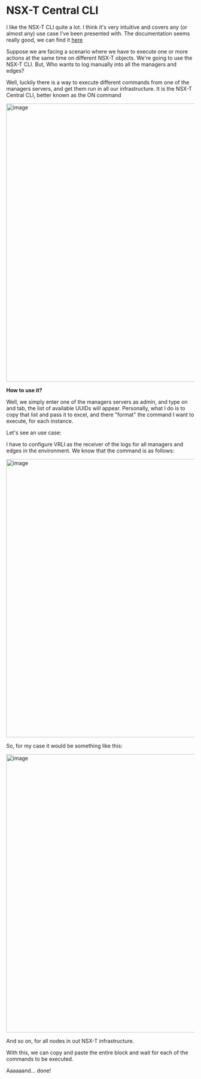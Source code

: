 <h1> NSX-T Central CLI </h1>

I like the NSX-T CLI quite a lot. I think it's very intuitive and covers any (or almost any) use case I've been presented with. The documentation seems really good, we can find it <a href="https://vdc-download.vmware.com/vmwb-repository/dcr-public/cc42e3c1-eb34-4567-a916-147e79798957/8264605c-a5e1-49a8-b603-cc78621eeeab/cli.html.">here</a> 


Suppose we are facing a scenario where we have to execute one or more actions at the same time on different NSX-T objects. We're going to use the NSX-T CLI. But, Who wants to log manually into all the managers and edges?

Well, luckily there is a way to execute different commands from one of the managers servers, and get them run in all our infrastructure. It is the NSX-T Central CLI, better known as the ON command

<img width="741" alt="image" src="https://user-images.githubusercontent.com/51407995/163097614-590de761-8bad-4a44-ac58-4eea4c94e4bf.png">



<b>How to use it? </b>

Well, we simply enter one of the managers servers as admin, and type on and tab, the list of available UUIDs will appear.
Personally, what I do is to copy that list and pass it to excel, and there "format" the command I want to execute, for each instance.


Let's see an use case:


I have to configure VRLI as the receiver of the logs for all managers and edges in the environment. We know that the command is as follows:

<img width="741" alt="image" src="https://user-images.githubusercontent.com/130717306/231923043-5ee22215-aaa3-4a4f-a3d9-aa19af32039e.png">



So, for my case it would be something like this:

<img width="741" alt="image" src="https://user-images.githubusercontent.com/51407995/163097839-f9890524-72b3-4a9a-9e63-06526147ee71.png">


And so on,  for all nodes in out NSX-T infrastructure.


With this, we can copy and paste the entire block and wait for each of the commands to be executed. 

Aaaaaand... done!
